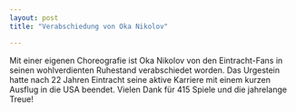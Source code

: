 ```yaml
---
layout: post
title: "Verabschiedung von Oka Nikolov"

---
```


Mit einer eigenen Choreografie ist Oka Nikolov von den Eintracht-Fans in seinen wohlverdienten Ruhestand verabschiedet worden. Das Urgestein hatte nach 22 Jahren Eintracht seine aktive Karriere mit einem kurzen Ausflug in die USA beendet. Vielen Dank für 415 Spiele und die jahrelange Treue!


